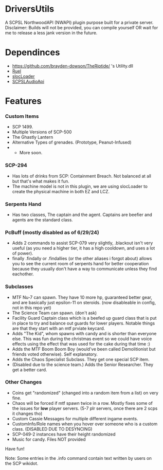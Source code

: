 # DriversUtils

A SCPSL NorthwoodAPI (NWAPI) plugin purpose built for a private server. 
Disclaimer: Builds will not be provided, you can compile yourself OR wait for me to release a less jank version in the future.

# Dependinces 
- https://github.com/brayden-dowson/TheRiptide/ 's Utility.dll
- [Ruel](https://github.com/Ruemena/RueI)
- [slocLoader](https://github.com/Axwabo/slocLoader/tree/main)
- [SCPSLAudioApi](https://github.com/CedModV2/SCPSLAudioApi/tree/master)

# Features

### Custom Items
- SCP 1499.
- Multiple Versions of SCP-500
- The Ghastly Lantern
- Alternative Types of grenades. (Prototype, Peanut-Infused)
- + More soon.

### SCP-294
- Has lots of drinks from SCP: Containment Breach. Not balanced at all but that's what makes it fun.
- The machine model is not in this plugin, we are using slocLoader to create the physical machine in both EZ and LCZ.

### Serpents Hand
- Has two classes, The captain and the agent. Captains are beefier and agents are the standard class.

### PcBuff (mostly disabled as of 6/29/24)
- Adds 2 commands to assist SCP-079 very slightly, .blackout isn't very useful (as you need a higher tier, it has a high cooldown, and uses a lot of power).
- finally .findally or .findallies (or the other aliases i forgot about) allows you to see the current room of serpents hand for better cooperation because they usually don't have a way to communicate unless they find eachother.

### Subclasses
- MTF Nu-7 can spawn. They have 10 more hp, guaranteed better gear, and are basically just epsilon-11 on steroids. (now disableable in config, not in this repo yet)
- The Science Team can spawn. (don't ask)
- Facility Guard Captain class which is a beefed up guard class that is put in place to try and balance out guards for lower players. Notable things are that they start with an mtf prviate keycard.
- Adds "The Kid", whom spawns with candy and is shorter than everyone else. This was fun during the christmas event so we could have voice effects using the effect that was used for the cake during that time :)
- Adds the MTF Boom Boom Boy (would've been called Demolitionist but friends voted otherwise). Self explanatory.
- Adds the Chaos Specialist Subclass. They get one special SCP item.
- (Disabled due to the science team.) Adds the Senior Researcher. They get a better card.

### Other Changes
- Coins get "randomized" (changed into a random item from a list) on very fine.
- Chaos will be forced if mtf spawn twice in a row. Mostly fixes some of the issues for **low** player servers. (5-7 plr servers, once there are 2 scps it changes tho)
- Custom Cassie Messages for multiple different ingame events.
- CustomInfo/Role names when you hover over someone who is a custom class. (DISABLED DUE TO DESYNCING)
- SCP-049-2 instances have their height randomized
- Music for candy. Files NOT provided

Have fun!

Note: Some entries in the .info command contain text written by users on the SCP wikidot. 
